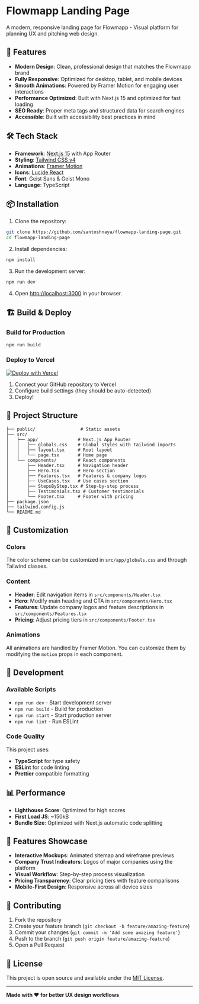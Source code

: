 # Flowmapp Landing Page

A modern, responsive landing page for Flowmapp - Visual platform for planning UX and pitching web design.

## 🚀 Features

- **Modern Design**: Clean, professional design that matches the Flowmapp brand
- **Fully Responsive**: Optimized for desktop, tablet, and mobile devices
- **Smooth Animations**: Powered by Framer Motion for engaging user interactions
- **Performance Optimized**: Built with Next.js 15 and optimized for fast loading
- **SEO Ready**: Proper meta tags and structured data for search engines
- **Accessible**: Built with accessibility best practices in mind

## 🛠️ Tech Stack

- **Framework**: [Next.js 15](https://nextjs.org/) with App Router
- **Styling**: [Tailwind CSS v4](https://tailwindcss.com/)
- **Animations**: [Framer Motion](https://www.framer.com/motion/)
- **Icons**: [Lucide React](https://lucide.dev/)
- **Font**: Geist Sans & Geist Mono
- **Language**: TypeScript

## 📦 Installation

1. Clone the repository:
```bash
git clone https://github.com/santoshnaya/flowmapp-landing-page.git
cd flowmapp-landing-page
```

2. Install dependencies:
```bash
npm install
```

3. Run the development server:
```bash
npm run dev
```

4. Open [http://localhost:3000](http://localhost:3000) in your browser.

## 🏗️ Build & Deploy

### Build for Production

```bash
npm run build
```

### Deploy to Vercel

[![Deploy with Vercel](https://vercel.com/button)](https://vercel.com/new/clone?repository-url=https://github.com/santoshnaya/flowmapp-landing-page)

1. Connect your GitHub repository to Vercel
2. Configure build settings (they should be auto-detected)
3. Deploy!

## 📁 Project Structure

```
├── public/                 # Static assets
├── src/
│   ├── app/               # Next.js App Router
│   │   ├── globals.css    # Global styles with Tailwind imports
│   │   ├── layout.tsx     # Root layout
│   │   └── page.tsx       # Home page
│   └── components/        # React components
│       ├── Header.tsx     # Navigation header
│       ├── Hero.tsx       # Hero section
│       ├── Features.tsx   # Features & company logos
│       ├── UseCases.tsx   # Use cases section
│       ├── StepsByStep.tsx # Step-by-step process
│       ├── Testimonials.tsx # Customer testimonials
│       └── Footer.tsx     # Footer with pricing
├── package.json
├── tailwind.config.js
└── README.md
```

## 🎨 Customization

### Colors
The color scheme can be customized in `src/app/globals.css` and through Tailwind classes.

### Content
- **Header**: Edit navigation items in `src/components/Header.tsx`
- **Hero**: Modify main heading and CTA in `src/components/Hero.tsx`  
- **Features**: Update company logos and feature descriptions in `src/components/Features.tsx`
- **Pricing**: Adjust pricing tiers in `src/components/Footer.tsx`

### Animations
All animations are handled by Framer Motion. You can customize them by modifying the `motion` props in each component.

## 🔧 Development

### Available Scripts

- `npm run dev` - Start development server
- `npm run build` - Build for production
- `npm run start` - Start production server
- `npm run lint` - Run ESLint

### Code Quality

This project uses:
- **TypeScript** for type safety
- **ESLint** for code linting
- **Prettier** compatible formatting

## 📊 Performance

- **Lighthouse Score**: Optimized for high scores
- **First Load JS**: ~150kB
- **Bundle Size**: Optimized with Next.js automatic code splitting

## 🌟 Features Showcase

- **Interactive Mockups**: Animated sitemap and wireframe previews
- **Company Trust Indicators**: Logos of major companies using the platform
- **Visual Workflow**: Step-by-step process visualization
- **Pricing Transparency**: Clear pricing tiers with feature comparisons
- **Mobile-First Design**: Responsive across all device sizes

## 🤝 Contributing

1. Fork the repository
2. Create your feature branch (`git checkout -b feature/amazing-feature`)
3. Commit your changes (`git commit -m 'Add some amazing feature'`)
4. Push to the branch (`git push origin feature/amazing-feature`)
5. Open a Pull Request

## 📄 License

This project is open source and available under the [MIT License](LICENSE).

---

**Made with ❤️ for better UX design workflows**
